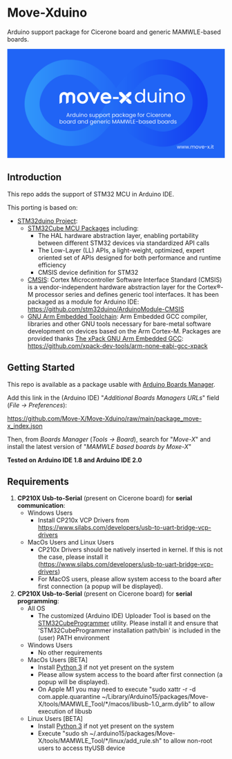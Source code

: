 # Move-Xduino

Arduino support package for Cicerone board and generic MAMWLE-based boards.

![Move-Xduino Logo](/Docs/Move-Xduino_logo.png?raw=true)

## Introduction

This repo adds the support of STM32 MCU in Arduino IDE.<br>

This porting is based on:
* [STM32duino Project](https://github.com/stm32duino/Arduino_Core_STM32):
    * [STM32Cube MCU Packages](https://www.st.com/en/embedded-software/stm32cube-mcu-packages.html) including:
        * The HAL hardware abstraction layer, enabling portability between different STM32 devices via standardized API calls
        * The Low-Layer (LL) APIs, a light-weight, optimized, expert oriented set of APIs designed for both performance and runtime efficiency
        * CMSIS device definition for STM32
    * [CMSIS](https://developer.arm.com/embedded/cmsis): Cortex Microcontroller Software Interface Standard (CMSIS) is a vendor-independent hardware abstraction layer for the Cortex®-M processor series and defines generic tool interfaces. It has been packaged as a module for Arduino IDE: https://github.com/stm32duino/ArduinoModule-CMSIS
    * [GNU Arm Embedded Toolchain](https://developer.arm.com/open-source/gnu-toolchain/gnu-rm): Arm Embedded GCC compiler, libraries and other GNU tools necessary for bare-metal software development on devices based on the Arm Cortex-M. Packages are provided thanks [The xPack GNU Arm Embedded GCC](https://xpack.github.io/arm-none-eabi-gcc/): https://github.com/xpack-dev-tools/arm-none-eabi-gcc-xpack

## Getting Started

This repo is available as a package usable with [Arduino Boards Manager](https://www.arduino.cc/en/guide/cores).

Add this link in the (Arduino IDE) "*Additional Boards Managers URLs*" field (*File -> Preferences*):

https://github.com/Move-X/Move-Xduino/raw/main/package_move-x_index.json

Then, from *Boards Manager* (*Tools -> Board*), search for "*Move-X*" and install the latest version of "*MAMWLE based boards by Moxe-X*"

**Tested on Arduino IDE 1.8 and Arduino IDE 2.0**

## Requirements
1. **CP210X Usb-to-Serial** (present on Cicerone board) for __serial communication__:
    * Windows Users
        * Install CP210x VCP Drivers from https://www.silabs.com/developers/usb-to-uart-bridge-vcp-drivers
    * MacOs Users and Linux Users
        * CP210x Drivers should be natively inserted in kernel. If this is not the case, please install it (https://www.silabs.com/developers/usb-to-uart-bridge-vcp-drivers)
        * For MacOS users, please allow system access to the board after first connection (a popup will be displayed).
2. **CP210X Usb-to-Serial** (present on Cicerone board) for __serial programming__:
    * All OS
        * The customized (Arduino IDE) Uploader Tool is based on the [STM32CubeProgrammer](https://www.st.com/en/development-tools/stm32cubeprog.html) utility. Please install it and ensure that 'STM32CubeProgrammer installation path/bin' is included in the (user) PATH environment
    * Windows Users
        * No other requirements
    * MacOs Users [BETA]
        * Install [Python 3](https://www.python.org/downloads/) if not yet present on the system
        * Please allow system access to the board after first connection (a popup will be displayed).
        * On Apple M1 you may need to execute "sudo xattr -r -d com.apple.quarantine ~/Library/Arduino15/packages/Move-X/tools/MAMWLE_Tool/*/macos/libusb-1.0_arm.dylib" to allow execution of libusb
    * Linux Users [BETA]
        * Install [Python 3](https://www.python.org/downloads/) if not yet present on the system
        * Execute "sudo sh ~/.arduino15/packages/Move-X/tools/MAMWLE_Tool/*/linux/add_rule.sh" to allow non-root users to access ttyUSB device
